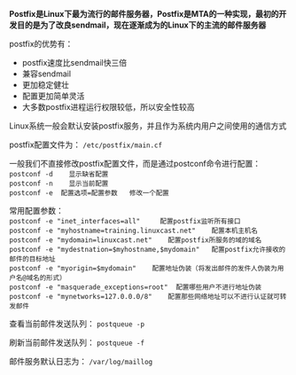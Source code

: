 **Postfix是Linux下最为流行的邮件服务器，Postfix是MTA的一种实现，最初的开发目的是为了改良sendmail，现在逐渐成为的Linux下的主流的邮件服务器**  

postfix的优势有：  
- postfix速度比sendmail快三倍  
- 兼容sendmail  
- 更加稳定健壮  
- 配置更加简单灵活  
- 大多数postfix进程运行权限较低，所以安全性较高  

Linux系统一般会默认安装postfix服务，并且作为系统内用户之间使用的通信方式

postfix配置文件为：
`/etc/postfix/main.cf`  

一般我们不直接修改postfix配置文件，而是通过postconf命令进行配置：
`postconf -d    显示缺省配置 `  
`postconf -n    显示当前配置`  
`postconf -e  配置选项=配置参数   修改一个配置`  

常用配置参数：  
`postconf -e "inet_interfaces=all"     配置postfix监听所有接口`  
`postconf -e "myhostname=training.linuxcast.net"    配置本机主机名`  
`postconf -e "mydomain=linuxcast.net"    配置postfix所服务的域的域名`  
`postconf -e "mydestnation=$myhostname,$mydomain"   配置postfix允许接收的邮件的目标地址`  
`postconf -e "myorigin=$mydomain"    配置地址伪装（将发出邮件的发件人伪装为用户名@域名的形式）`  
`postconf -e "masquerade_exceptions=root"  配置哪些用户不进行地址伪装`  
`postconf -e "mynetworks=127.0.0.0/8"    配置那些网络地址可以不进行认证就可转发邮件`  

查看当前邮件发送队列：
`postqueue -p`  

刷新当前邮件发送队列：
`postqueue -f`  

邮件服务默认日志为：
`/var/log/maillog`  
